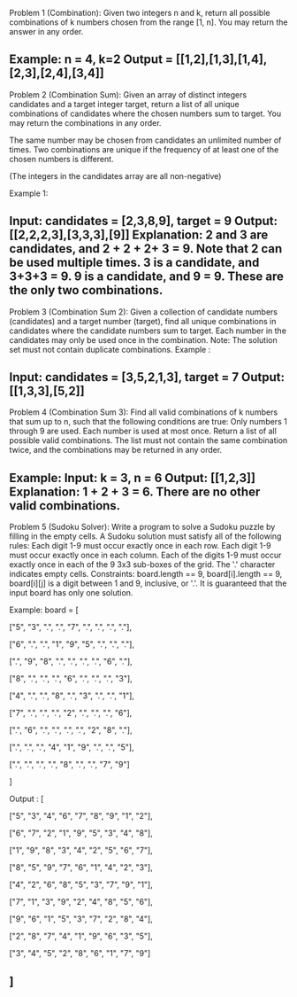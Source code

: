 Problem 1 (Combination): Given two integers n and k, return all possible combinations of k numbers chosen from the range [1, n]. You may return the answer in any order.

Example: n = 4, k=2
Output = [[1,2],[1,3],[1,4],[2,3],[2,4],[3,4]]
----------------------------------------------------------------

Problem 2 (Combination Sum): Given an array of distinct integers candidates and a target integer target, return a list of all unique combinations of candidates where the chosen numbers sum to target. You may return the combinations in any order.

The same number may be chosen from candidates an unlimited number of times. Two combinations are unique if the frequency of at least one of the chosen numbers is different.

(The integers in the candidates array are all non-negative)

Example 1:

Input: candidates = [2,3,8,9], target = 9
Output: [[2,2,2,3],[3,3,3],[9]]
Explanation:
2 and 3 are candidates, and 2 + 2 + 2+ 3 = 9. Note that 2 can be used multiple times.
3 is a candidate, and 3+3+3 = 9.
9 is a candidate, and 9 = 9.
These are the only two combinations.
----------------------------------------------------------------

Problem 3 (Combination Sum 2): Given a collection of candidate numbers (candidates) and a target number (target), find all unique combinations in candidates where the candidate numbers sum to target. Each number in the candidates may only be used once in the combination.
Note: The solution set must not contain duplicate combinations. 
Example :

Input: candidates = [3,5,2,1,3], target = 7
Output: [[1,3,3],[5,2]]
---------------------------------------------------------------

Problem 4 (Combination Sum 3): Find all valid combinations of k numbers that sum up to n, such that the following conditions are true: Only numbers 1 through 9 are used. Each number is used at most once. Return a list of all possible valid combinations. The list must not contain the same combination twice, and the combinations may be returned in any order.

Example: Input: k = 3, n = 6
Output: [[1,2,3]] 
Explanation: 1 + 2 + 3 = 6. There are no other valid combinations.
---------------------------------------------------------------
Problem 5 (Sudoku Solver): Write a program to solve a Sudoku puzzle by filling in the empty cells. A Sudoku solution must satisfy all of the following rules:
Each digit 1-9 must occur exactly once in each row.
Each digit 1-9 must occur exactly once in each column.
Each of the digits 1-9 must occur exactly once in each of the 9 3x3 sub-boxes of the grid. The '.' character indicates empty cells.
Constraints: board.length == 9, board[i].length == 9, board[i][j] is a digit between 1 and 9, inclusive, or '.'. It is guaranteed that the input board has only one solution.

Example: board = [

["5", "3", ".", ".", "7", ".", ".", ".", "."],

["6", ".", ".", "1", "9", "5", ".", ".", "."],

[".", "9", "8", ".", ".", ".", ".", "6", "."],

["8", ".", ".", ".", "6", ".", ".", ".", "3"],

["4", ".", ".", "8", ".", "3", ".", ".", "1"],

["7", ".", ".", ".", "2", ".", ".", ".", "6"],

[".", "6", ".", ".", ".", ".", "2", "8", "."],

[".", ".", ".", "4", "1", "9", ".", ".", "5"],

[".", ".", ".", ".", "8", ".", ".", "7", "9"]

]

Output : 
[

["5", "3", "4", "6", "7", "8", "9", "1", "2"],

["6", "7", "2", "1", "9", "5", "3", "4", "8"],

["1", "9", "8", "3", "4", "2", "5", "6", "7"],

["8", "5", "9", "7", "6", "1", "4", "2", "3"],

["4", "2", "6", "8", "5", "3", "7", "9", "1"],

["7", "1", "3", "9", "2", "4", "8", "5", "6"],

["9", "6", "1", "5", "3", "7", "2", "8", "4"],

["2", "8", "7", "4", "1", "9", "6", "3", "5"],

["3", "4", "5", "2", "8", "6", "1", "7", "9"]

]
-------------------------------------------------------
